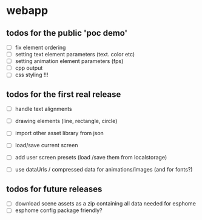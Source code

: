 # webapp

## todos for the public 'poc demo'

- [ ] fix element ordering
- [ ] setting text element parameters (text. color etc)
- [ ] setting animation element parameters (fps)
- [ ] cpp output
- [ ] css styling !!!

## todos for the first real release

- [ ] handle text alignments
- [ ] drawing elements (line, rectangle, circle)
- [ ] import other asset library from json
- [ ] load/save current screen
- [ ] add user screen presets (load /save them from localstorage)

- [ ] use dataUrls / compressed data for animations/images (and for fonts?)

## todos for future releases

- [ ] download scene assets as a zip containing all data needed for esphome
- [ ] esphome config package friendly?
